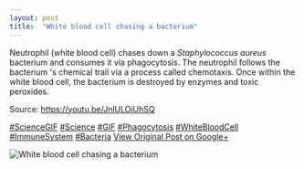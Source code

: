 ```yaml
---
layout: post
title:  "White blood cell chasing a bacterium"
---
```


Neutrophil (white blood cell) chases down a _Staphylococcus aureus_ bacterium and consumes it via phagocytosis. The neutrophil follows the bacterium 's chemical trail via a process called chemotaxis. Once within the white blood cell, the bacterium is destroyed by enzymes and toxic peroxides.  
  
Source: <https://youtu.be/JnlULOjUhSQ>  
  
[#ScienceGIF](https://plus.google.com/s/%23ScienceGIF/posts) [#Science](https://plus.google.com/s/%23Science/posts) [#GIF](https://plus.google.com/s/%23GIF/posts) [#Phagocytosis](https://plus.google.com/s/%23Phagocytosis/posts) [#WhiteBloodCell](https://plus.google.com/s/%23WhiteBloodCell/posts) [#ImmuneSystem](https://plus.google.com/s/%23ImmuneSystem/posts) [#Bacteria](https://plus.google.com/s/%23Bacteria/posts)
[View Original Post on Google+](https://plus.google.com/+ColinSullender/posts/Z2YaHq1EpoA)

![White blood cell chasing a bacterium](/assets/img/2015-05-28-White-blood-cell-chasing-a-bacterium.gif)
